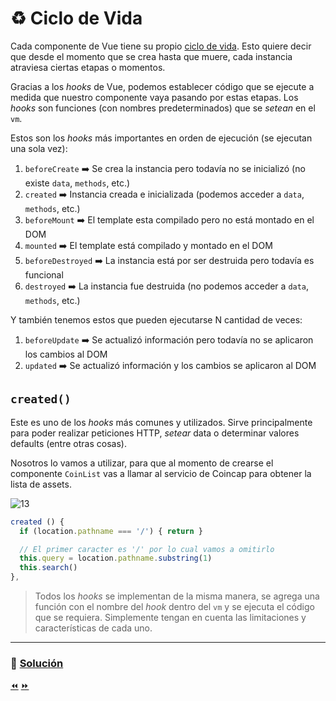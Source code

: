 # ♻️ Ciclo de Vida

Cada componente de Vue tiene su propio [ciclo de vida](https://vuejs.org/images/lifecycle.png). Esto quiere decir que desde el momento que se crea hasta que muere, cada instancia atraviesa ciertas etapas o momentos.

Gracias a los *hooks* de Vue, podemos establecer código que se ejecute a medida que nuestro componente vaya pasando por estas etapas. Los *hooks* son funciones (con nombres predeterminados) que se *setean* en el `vm`.

Estos son los *hooks* más importantes en orden de ejecución (se ejecutan una sola vez):

1. `beforeCreate` ➡️ Se crea la instancia pero todavía no se inicializó (no existe `data`, `methods`, etc.)
2. `created` ➡️ Instancia creada e inicializada (podemos acceder a `data`, `methods`, etc.)
3. `beforeMount` ➡️ El template esta compilado pero no está montado en el DOM
4. `mounted` ➡️ El template está compilado y montado en el DOM
5. `beforeDestroyed` ➡️ La instancia está por ser destruida pero todavía es funcional
6. `destroyed` ➡️ La instancia fue destruida (no podemos acceder a `data`, `methods`, etc.)

Y también tenemos estos que pueden ejecutarse N cantidad de veces:

1. `beforeUpdate` ➡️ Se actualizó información pero todavía no se aplicaron los cambios al DOM
2. `updated` ➡️ Se actualizó información y los cambios se aplicaron al DOM


## `created()`

Este es uno de los *hooks* más comunes y utilizados. Sirve principalmente para poder realizar peticiones HTTP, *setear* data o determinar valores defaults (entre otras cosas).

Nosotros lo vamos a utilizar, para que al momento de crearse el componente `CoinList` vas a llamar al servicio de Coincap para obtener la lista de assets.

<!-- Para este ejercicio vamos a soportar que alguien pueda acceder a nuestra aplicación pasando el valor de la búsqueda como la primer parte del path de la URL y disparar la búsqueda de forma automática tomando ese valor. Por ejemplo si alguien ingresa directamente al sitio con esta URL `http://localhost:8081/rafaga` deberíamos ejecutar el método `search` con la query `'rafaga'`.

1. Primero vamos a crear el *hook* `created`. Como explicamos antes, la forma de crearlo es agregando una función con el nombre `created` dentro de nuestro `vm`.
2. Dentro de esta función vamos a tomar el *path* de la URL usando el objeto `location` del browser ➡️ `location.pathname`.
3. Ahora debemos identificar cuándo nos estan pasando un valor de búsqueda en la URL y cuándo no. Esto podemos determinarlo a través de la cantidad de caracteres de `location.pathname`.
    1. Si `location.pathname === '/'` significa que no se está especificando ningún valor de búsqueda, por lo cual no deberíamos hacer nada.
    2. Si `location.pathname !== '/'` quiere decir que tenemos un valor default para nuestra propiedad `query`. En ese caso dentro del *hook* vamos a asignar el valor del `pathname` a `query` (tenga en cuenta que debemos evadir el primer carácter de `pathname` ya que es `'/'`) y luego vamos a llamar al método `search`. -->

  ![13](../img/13.gif)


  ```javascript
  created () {
    if (location.pathname === '/') { return }

    // El primer caracter es '/' por lo cual vamos a omitirlo
    this.query = location.pathname.substring(1)
    this.search()
  },
  ```

> Todos los *hooks* se implementan de la misma manera, se agrega una función con el nombre del *hook* dentro del `vm` y se ejecuta el código que se requiera. Simplemente tengan en cuenta las limitaciones y características de cada uno.

___

### 📝 [Solución](https://github.com/ianaya89/workshop-vuejs/blob/master/hints/13.md)

[⏪](https://github.com/ianaya89/workshop-vuejs/blob/master/ex/12.md)  [⏩](https://github.com/ianaya89/workshop-vuejs/blob/master/ex/14.md)
